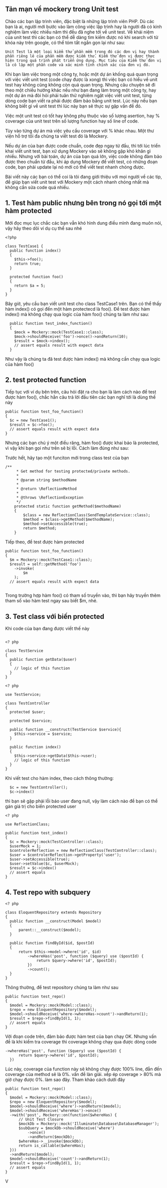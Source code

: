 ## Tản mạn về mockery trong Unit test

Chào các bạn lập trình viên, đặc biệt là những lập trình viên PHP. Dù các bạn là ai, người mới bước vào làm công việc lập trình hay là người đã có kinh nghiệm làm việc nhiều năm thì đều đã nghe tới về unit test. 
Về khái niệm của unit test thì các bạn có thể dễ dàng tìm kiếm được nó khi search với từ khóa này trên google, có thể tóm tắt ngắn gọn lại như sau:

```
Unit Test là một loại kiểm thử phần mềm trong đó các đơn vị hay thành phần riêng lẻ của phần mềm được kiểm thử. Kiểm thử đơn vị được thực hiện trong quá trình phát triển ứng dụng. Mục tiêu của Kiểm thử đơn vị là cô lập một phần code và xác minh tính chính xác của đơn vị đó.
```

Khi bạn làm việc trong một công ty, hoặc một dự án khống quá quan trọng với việc viết unit test (code chạy được là xong) thì việc bạn có hiểu về unit test hay không cũng không còn quá quan trọng. Nhưng câu chuyện sẽ đi theo một chiều hướng khác nếu như bạn đang làm trong một công ty, hay một dự án mà đòi hỏi phải tuân thử nghiêm ngặt việc viết unit test, từng dòng code bạn viết ra phải được đảm bảo bằng unit test. Lúc này nếu bạn không biết gì về unit test thì lúc này bạn sẽ thực sự gặp vấn đề đó.

Việc một unit test có tốt hay không phụ thuộc vào số lượng asertion, hay % coverage của unit test trên số lượng function hay số line of code.

Tùy vào từng dự án mà việc yêu cầu coverage với % khác nhau. Một thư viện hỗ trợ tối đa chúng ta viết test đó là Mockery.

Nếu dự án của bạn được code chuẩn, code đẹp ngay từ đầu, thì tới lúc triển khai viết unit test, bạn xử dụng Mockery vào sẽ không gặp khó khăn gì nhiều. Nhưng với bài toán, dự án của bạn quá lớn, việc code không đảm bảo được theo chuẩn từ đầu, khi áp dụng Mockery để viết test, có những đoạn code, bạn phải update lại nó mới có thể viết test nhanh chóng được. 

Bài viết này các bạn có thể coi là tôi đang giới thiệu với mọi người về các tip, để giúp bạn viết unit test với Mockery một cách nhanh chóng nhất mà không cần sửa code quá nhiều.

## 1. Test hàm public nhưng bên trong nó gọi tới một hàm protected

Mới đọc mục lục chắc các bạn vẫn khó hình dung điều mình đang muôn nói, vậy hãy theo dõi ví dụ cụ thể sau nhé

```
<?php

class TestCase1 {
  public function index()
  {
    $this->foo();
    return true;
  }
  
  protected function foo()
  {
    return $a = 5;
  }
}
```
Bây giờ, yêu cầu bạn viết unit test cho class TestCase1 trên. Bạn có thể thấy hàm index() có gọi đến một hàm protectecd là foo(). Để test được hàm index() mà không chạy qua logic của hàm foo() chúng ta làm như sau:

```
  public function test_index_function()
  {
    $mock = Mockery::mock(TestCase1::class);
    $mock->shouldReceive('foo')->once()->andReturn(10);
    $result = $mock->index();
    // assert equals result with expect data
  }
```

Như vậy là chúng ta đã test được hàm index() mà không cần chạy qua logic của hàm foo()

## 2. test protected function

Tiếp tục với ví dụ bên trên, câu hỏi đặt ra cho bạn là làm cách nào để test được hàm foo(), chắc hẳn câu trả lời đầu tiên các bạn nghĩ tới là dùng thế này

```
public function test_foo_function()
{
  $c = new TestCase1();
  $result = $c->foo();
  // assert equals result with expect data
}

```
Nhưng các bạn chú ý một điều răng, hàm foo() được khai báo là protected, vì vậy khi bạn gọi như trên sẽ bị lỗi. Cách làm đúng như sau:

Trước hết, hãy tạo một funciton mới trong class test của bạn

```
/**
     * Get method for testing protected/private methods.
     *
     * @param string $methodName
     *
     * @return \ReflectionMethod
     *
     * @throws \ReflectionException
     */
    protected static function getMethod($methodName)
    {
        $class = new ReflectionClass(SendTemplateService::class);
        $method = $class->getMethod($methodName);
        $method->setAccessible(true);
        return $method;
    }
```

Tiếp theo, để test được hàm protected 

```
public function test_foo_function()
{
  $m = Mockery::mock(TestCase1::class);
  $result = self::getMethod('foo')
    ->invoke(
        $m
    );
  // assert equals result with expect data
  
```

Trong trường hợp hàm foo() có tham số truyền vào, thì bạn hãy truyền thêm tham số vào hàm test ngay sau biết $m, nhé.

## 3. Test class với biến protected

Khi code của bạn đang được viết thế này

```

<? php

class TestService
{ 
  public function getData($user)
  {
    // logic of this function
  }
}

<? php

use TestService;

class TestController
{
  protected $user;
  
  protected $service;
  
  public function __construct(TestService $service){
    $this->service = $service;
  }
  
  public function index()
  {
    $this->service->getData($this->user);
    // logic of this function
  }
}
```

Khi viết test cho hàm index, theo cách thông thường:

```
  $c = new TestController();
  $c->index()
```

thì bạn sẽ gặp phải lỗi báo user đang null, vậy làm cách nào để bạn có thể gán giá trị cho biến protected user 

```
<? php

use ReflectionClass;

public function test_index()
{
  $c = Mockery::mock(TestController::class);
  $userMock = 1;
  $controlerReflection = new ReflectionClass(TestController::class);
  $user = $controlerReflection->getProperty('user');
  $user->setAccessible(true);
  $user->setValue($c, $userMock);
  $result = $c->index()
  // assert equals
}

```

## 4. Test repo with subquery

```
<? php

class EloquentRepository extends Repository
{
  public function __construct(Model $model)
  {
      parent::__construct($model);
  }
  
  public function findById($id, $postId)
  {
      return $this->model->where('id', $id)
          ->whereHas('post', function ($query) use ($postId) {
              return $query->where('id', $postId);
          })
          ->count();
  }
}
```

Thông thường, để test repository chúng ta làm như sau

```
public function test_repo()
{
  $model = Mockery::mock(Model::class);
  $repo = new EloquentRepository($model);
  $model->shouldReceive('where->whereHas->count')->andReturn(1);
  $result = $repo->findById(1, 1);
  // assert equals
}
```

Với đoạn code trên, đảm bảo được hàm test của bạn chạy OK. Nhưng vấn đề là khi kiểm tra coverage thì coverage không chạy qua được dòng code 

```
->whereHas('post', function ($query) use ($postId) {
      return $query->where('id', $postId);
  })
```

Lúc này, coverage của function này sẽ không chạy được 100% line, đẫn đến coverage của method sẽ là 0%. vấn đề làn giải. xếp ép coverage > 80% mà giờ chạy được 0%. làm sao đây. Tham khảo cách dưới đây 

```
public function test_repo()
{
  $model = Mockery::mock(Model::class);
  $repo = new EloquentRepository($model);
  $model->shouldReceive('where')->andReturn($model);
  $model->shouldReceive('whereHas')->once()
  ->with('post', Mockery::on(function($whereHas) {
      // Unit Test Closure
      $mockDb = Mockery::mock('Illuminate\Database\DatabaseManager');
      $subQuery = $mockDb->shouldReceive('where')
          ->once()
          ->andReturn($mockDb);
      $whereHas->__invoke($mockDb);
      return is_callable($whereHas);
  }))
  ->andReturn($model);
  $model->shouldReceive('count')->andReturn(1);
  $result = $repo->findById(1, 1);
  // assert equals
}
```

V

